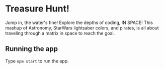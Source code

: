 # Treasure Hunt!
Jump in, the water's fine! Explore the depths of coding, IN SPACE! This mashup of Astronomy, StarWars lightsaber colors, and pirates,
is all about traveling through a matrix in space to reach the goal.

## Running the app
Type `npm start` to run the app.
